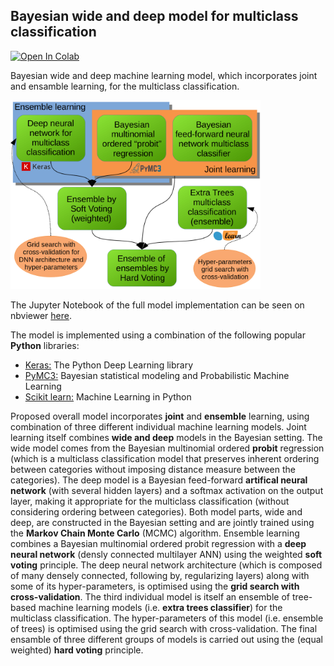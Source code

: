 ## Bayesian wide and deep model for multiclass classification

[![Open In Colab](https://colab.research.google.com/assets/colab-badge.svg)](https://colab.research.google.com/github/googlecolab/colabtools/blob/master/notebooks/colab-github-demo.ipynb)

Bayesian wide and deep machine learning model, which incorporates joint and ensamble learning, for the multiclass classification.

<img src="diagram.png" alt="ML Model for multiclass classification" width="400"> 

The Jupyter Notebook of the full model implementation can be seen on nbviewer [here](https://nbviewer.jupyter.org/github/sarajcev/bayes_wide_deep/blob/master/bayes-wide-deep-multiclass.ipynb).

The model is implemented using a combination of the following popular **Python** libraries:
* [Keras:](https://keras.io/) The Python Deep Learning library
* [PyMC3:](http://docs.pymc.io/) Bayesian statistical modeling and Probabilistic Machine Learning
* [Scikit learn:](http://scikit-learn.org/stable/index.html) Machine Learning in Python

Proposed overall model incorporates **joint** and **ensemble** learning, using combination of three different individual machine learning models. Joint learning itself combines **wide and deep** models in the Bayesian setting. The wide model comes from the Bayesian multinomial ordered **probit** regression (which is a multiclass classification model that preserves inherent ordering between categories without imposing distance measure between the categories). The deep model is a Bayesian feed-forward **artifical neural network** (with several hidden layers) and a softmax activation on the output layer, making it appropriate for the multiclass classification (without considering ordering between categories). Both model parts, wide and deep, are constructed in the Bayesian setting and are jointly trained using the **Markov Chain Monte Carlo** (MCMC) algorithm. Ensemble learning combines a Bayesian multinomial ordered probit regression with a **deep neural network** (densly connected multilayer ANN) using the weighted **soft voting** principle. The deep neural network architecture (which is composed of many densely connected, following by, regularizing layers) along with some of its hyper-parameters, is optimised using the **grid search with cross-validation**. The third individual model is itself an ensemble of tree-based machine learning models (i.e. **extra trees classifier**) for the multiclass classification. The hyper-parameters of this model (i.e. ensemble of trees) is optimised using the grid search with cross-validation. The final ensamble of three different groups of models is carried out using the (equal weighted) **hard voting** principle.
